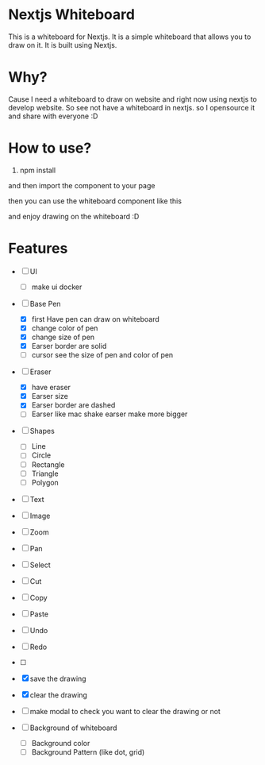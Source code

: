 # Nextjs Whiteboard
This is a whiteboard for Nextjs. It is a simple whiteboard that allows you to draw on it. It is built using Nextjs.

# Why?
Cause I need a whiteboard to draw on website and right now using nextjs to develop website. So see not have a whiteboard in nextjs. so I opensource it and share with everyone :D

# How to use?
1. npm install

and then import the component to your page

then you can use the whiteboard component like this

and enjoy drawing on the whiteboard :D



# Features

- [ ] UI
  - [ ] make ui docker
- [ ] Base Pen
  - [x] first Have pen can draw on whiteboard
  - [X] change color of pen
  - [X] change size of pen
  - [X] Earser border are solid
  - [ ] cursor see the size of pen and color of pen
- [ ] Eraser
  - [X] have eraser
  - [X] Earser size
  - [X] Earser border are dashed
  - [ ] Earser like mac shake earser make more bigger
- [ ] Shapes
  - [ ] Line
  - [ ] Circle
  - [ ] Rectangle
  - [ ] Triangle
  - [ ] Polygon

- [ ] Text
- [ ] Image
- [ ] Zoom
- [ ] Pan
- [ ] Select
- [ ] Cut
- [ ] Copy
- [ ] Paste
- [ ] Undo
- [ ] Redo
- [ ] 

- [X] save the drawing
- [X] clear the drawing

- [ ] make modal to check you want to clear the drawing or not
- [ ] Background of whiteboard
  - [ ] Background color
  - [ ] Background Pattern (like dot, grid)